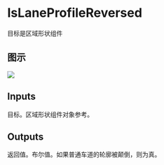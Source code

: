 # IsLaneProfileReversed

目标是区域形状组件

## 图示

![]($-20221218-21385625.png)

## Inputs

目标。区域形状组件对象参考。  

## Outputs

返回值。布尔值。如果普通车道的轮廓被颠倒，则为真。
